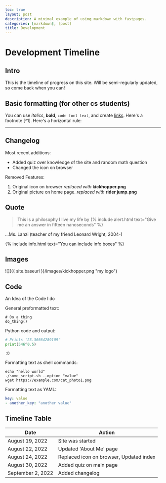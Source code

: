 ```yaml
---
toc: true
layout: post
description: A minimal example of using markdown with fastpages.
categories: [markdown], [post]
title: Development
---
```

# Development Timeline

## Intro

This is the timeline of progress on this site. Will be semi-regularly updated, so come back when you can!
## Basic formatting (for other cs students)

You can use *italics*, **bold**, `code font text`, and create [links](https://en.wikipedia.org/wiki/Alan_Turing). Here's a footnote [^1]. Here's a horizontal rule:

---

## Changelog

Most recent additions:

- Added quiz over knowledge of the site and random math question
- Changed the icon on browser

Removed Features:

1. Original icon on browser *replaced with* **kickhopper.png**
1. Original picture on home page. *replaced with* **rider jump.png**

## Quote

> This is a philosophy I live my life by
{% include alert.html text="Give me an answer in fifteen nanoseconds" %}

...Ms. Lanzi (teacher of my friend Leonard Wright, 2004-)

{% include info.html text="You can include info boxes" %}

## Images

![]({{ site.baseurl }}/images/kickhopper.png "my logo")

## Code

An Idea of the Code I do 

General preformatted text:

    # Do a thing
    do_thing()

Python code and output:

```python
# Prints '23.36664289109'
print(546^0.5)
```

    :D

Formatting text as shell commands:

```shell
echo "hello world"
./some_script.sh --option "value"
wget https://example.com/cat_photo1.png
```

Formatting text as YAML:

```yaml
key: value
- another_key: "another value"
```


## Timeline Table

| Date | Action |
|-|-|
| August 19, 2022 | Site was started |
| August 22, 2022 | Updated 'About Me' page |
| August 24, 2022 | Replaced icon on browser, Updated index |
| August 30, 2022 | Added quiz on main page |
| September 2, 2022 | Added changelog |
